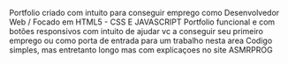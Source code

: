 Portfolio criado com intuito para conseguir emprego como Desenvolvedor Web / Focado em HTML5 - CSS E JAVASCRIPT 
Portfolio funcional e com botões responsivos com intuito de ajudar vc a conseguir seu primeiro emprego ou como porta de entrada para um trabalho nesta area
Codigo simples, mas entretanto longo mas com explicaçoes no site ASMRPROG

